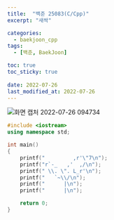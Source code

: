 ```yaml
---
title:  "백준 25083(C/Cpp)"
excerpt: "새싹"

categories:
  - baekjoon_cpp
tags:
  - [백준, BaekJoon]

toc: true
toc_sticky: true
 
date: 2022-07-26
last_modified_at: 2022-07-26
---
```


![화면 캡처 2022-07-26 094734](https://user-images.githubusercontent.com/106606698/180898910-a75de980-5ba4-41b9-a7b4-9756ebd94112.png)
 
```c++
#include <iostream>
using namespace std;

int main()
{
    printf("         ,r'\"7\n");
    printf("r`-_   ,'  ,/\n");
    printf(" \\. \". L_r'\n");
    printf("   `~\\/\n");
    printf("      |\n");
    printf("      |\n");

    return 0;
}
```


